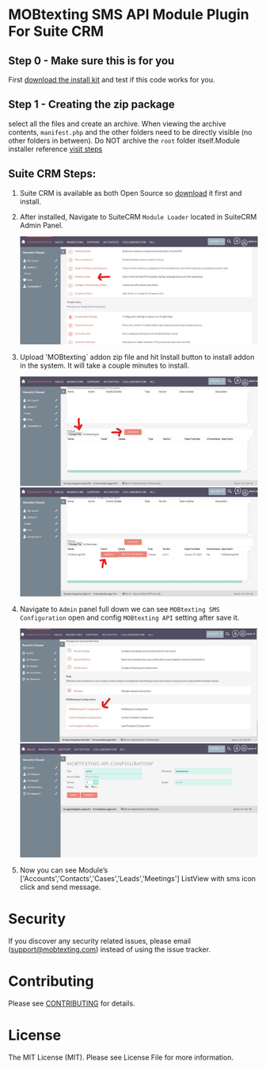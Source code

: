# MOBtexting SMS API Module Plugin For Suite CRM #

## Step 0 - Make sure this is for you ##

First [download the install kit](https://github.com/mobtexting/mobtexting-suiteCRM/archive/mainmaster.zip) and test if this code works for you.

## Step 1 - Creating the zip package ##

select all the files and create an archive.
When viewing the archive contents, `manifest.php` and the other folders need to be directly visible (no other folders in between). Do NOT archive the `root` folder itself.Module installer reference [visit steps](https://docs.suitecrm.com/developer/module-installer/) 

## Suite CRM Steps: ##
	
1) Suite CRM is available as both Open Source so [download](https://suitecrm.com/download/) it first and install.

2) After installed, Navigate to SuiteCRM `Module Loader` located in SuiteCRM Admin Panel.

  	<img src="/images/image.jpg" >
3) Upload 'MOBtexting` addon zip file and hit Install button to install addon in the system. It will take a couple minutes to install.

	<img src="/images/image1.jpg">
	<img src="/images/image2.jpg">


4) Navigate to `Admin` panel full down we can see `MOBtexting SMS Configuration` open and config `MOBtexting API` setting after save it.

	<img src="/images/image7.jpg">
	<img src="/images/image8.png">

	
5) Now you can see Module’s ['Accounts','Contacts','Cases','Leads','Meetings'] ListView with sms icon click and send message.
    
# Security #
  If you discover any security related issues, please email (support@mobtexting.com) instead of using the issue tracker.

# Contributing #
  Please see [CONTRIBUTING](https://github.com/mobtexting/message-php/blob/master/CONTRIBUTING.md) for details.

# License #
 The MIT License (MIT). Please see License File for more information.


